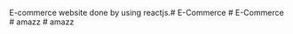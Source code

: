 E-commerce website done by using reactjs.#   E - C o m m e r c e  
 #   E - C o m m e r c e  
 #   a m a z z  
 #   a m a z z  
 